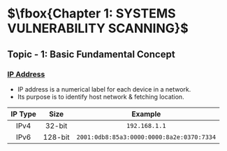 # $\fbox{Chapter 1: SYSTEMS VULNERABILITY SCANNING}$





## **Topic - 1: Basic Fundamental Concept**

### <u>IP Address</u>

- IP address is a numerical label for each device in a network.
- Its purpose is to identify host network & fetching location.

| IP Type |  Size   |                  Example                  |
| :-----: | :-----: | :---------------------------------------: |
|  IPv4   | 32-bit  |               `192.168.1.1`               |
|  IPv6   | 128-bit | `2001:0db8:85a3:0000:0000:8a2e:0370:7334` |
